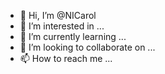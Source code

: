 - 👋 Hi, I’m @NICarol
- 👀 I’m interested in ...
- 🌱 I’m currently learning ...
- 💞️ I’m looking to collaborate on ...
- 📫 How to reach me ...

<!---
NICarol/NICarol is a ✨ special ✨ repository because its `README.md` (this file) appears on your GitHub profile.
You can click the Preview link to take a look at your changes.
--->
